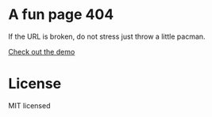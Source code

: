 # A fun page 404
If the URL is broken, do not stress just throw a little pacman.

[Check out the demo](stormy-anchorage-6431.herokuapp.com/404.html)

# License

MIT licensed
